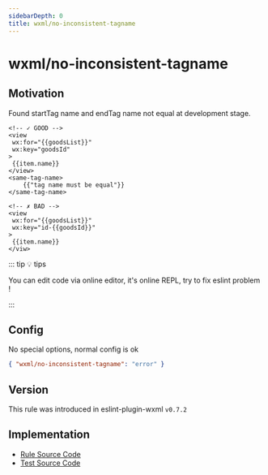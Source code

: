 ```yaml
---
sidebarDepth: 0
title: wxml/no-inconsistent-tagname
---
```


# wxml/no-inconsistent-tagname

## Motivation

Found startTag name and endTag name not equal at development stage. 

<eslint-code-block :rules="{'wxml/no-inconsistent-tagname': ['error']}" >

```wxml
<!-- ✓ GOOD -->
<view
 wx:for="{{goodsList}}"
 wx:key="goodsId"
>
 {{item.name}}
</view>
<same-tag-name>
    {{"tag name must be equal"}}
</same-tag-name>

<!-- ✗ BAD -->
<view
 wx:for="{{goodsList}}"
 wx:key="id-{{goodsId}}"
>
 {{item.name}}
</viw>
```
</eslint-code-block>

::: tip 💡 tips

You can edit code via online editor, it's online REPL, try to fix eslint problem !

:::

## Config

No special options, normal config is ok

```json
{ "wxml/no-inconsistent-tagname": "error" }
```

## Version

This rule was introduced in eslint-plugin-wxml `v0.7.2`

## Implementation

- [Rule Source Code](https://github.com/wxmlfile/eslint-plugin-wxml/tree/main/lib/rules/no-inconsistent-tagname.js)
- [Test Source Code](https://github.com/wxmlfile/eslint-plugin-wxml/tree/main/tests/rules/no-inconsistent-tagname.js)
